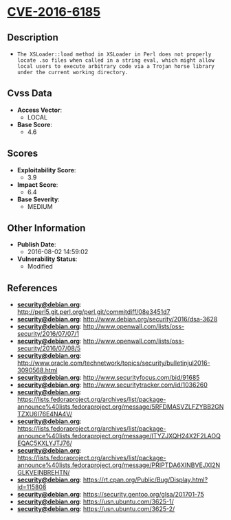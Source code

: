 
# [CVE-2016-6185](https://cve.mitre.org/cgi-bin/cvename.cgi?name=CVE-2016-6185)

## Description

- `The XSLoader::load method in XSLoader in Perl does not properly locate .so files when called in a string eval, which might allow local users to execute arbitrary code via a Trojan horse library under the current working directory.`

## Cvss Data

- **Access Vector**:
  - LOCAL
- **Base Score**:
  - 4.6

## Scores

- **Exploitability Score**:
  - 3.9
- **Impact Score**:
  - 6.4
- **Base Severity**:
  - MEDIUM

## Other Information

- **Publish Date**:
  - 2016-08-02 14:59:02
- **Vulnerability Status**:
  - Modified

## References

- **security@debian.org**: http://perl5.git.perl.org/perl.git/commitdiff/08e3451d7
- **security@debian.org**: http://www.debian.org/security/2016/dsa-3628
- **security@debian.org**: http://www.openwall.com/lists/oss-security/2016/07/07/1
- **security@debian.org**: http://www.openwall.com/lists/oss-security/2016/07/08/5
- **security@debian.org**: http://www.oracle.com/technetwork/topics/security/bulletinjul2016-3090568.html
- **security@debian.org**: http://www.securityfocus.com/bid/91685
- **security@debian.org**: http://www.securitytracker.com/id/1036260
- **security@debian.org**: https://lists.fedoraproject.org/archives/list/package-announce%40lists.fedoraproject.org/message/5RFDMASVZLFZYBB2GNTZXU6I76E4NA4V/
- **security@debian.org**: https://lists.fedoraproject.org/archives/list/package-announce%40lists.fedoraproject.org/message/ITYZJXQH24X2F2LAOQEQAC5KXLYJTJ76/
- **security@debian.org**: https://lists.fedoraproject.org/archives/list/package-announce%40lists.fedoraproject.org/message/PRIPTDA6XINBVEJXI2NGLKVEINBREHTN/
- **security@debian.org**: https://rt.cpan.org/Public/Bug/Display.html?id=115808
- **security@debian.org**: https://security.gentoo.org/glsa/201701-75
- **security@debian.org**: https://usn.ubuntu.com/3625-1/
- **security@debian.org**: https://usn.ubuntu.com/3625-2/
